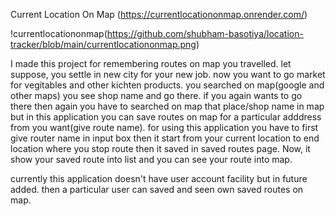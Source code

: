 Current Location On Map (https://currentlocationonmap.onrender.com/)

!currentlocationonmap(https://github.com/shubham-basotiya/location-tracker/blob/main/currentlocationonmap.png)


I made this project for remembering routes on map you travelled.
let suppose, you settle in new city for your new job. now you want to go market for vegitables and other kichten products.
you searched on map(google and other maps) you see shop name and go there.
if you again wants to go there then again you have to searched on map that place/shop name in map but in this application you can save routes on map for a particular adddress from you want(give route name).
for using this application you have to first give router name in input box then it start from your current location to end location where you stop route then it saved in saved routes page.
Now, it show your saved route into list and you can see your route into map.

currently this application doesn't have user account facility but in future added. then a particular user can saved and seen own saved routes on map. 
